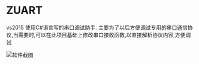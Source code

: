 # ZUART
vs2015 使用C#语言写的串口调试助手.
主要为了以后方便调试专用的串口通信协议,当需要时,可以在此项目基础上修改串口接收函数,以直接解析协议内容,方便调试

![软件截图](https://cdn.jsdelivr.net/gh/a2633063/ZUART/运行截图/pic.png)
